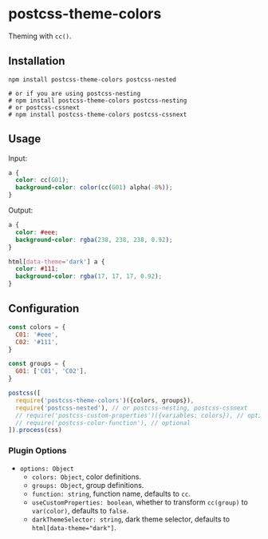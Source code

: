 # postcss-theme-colors

Theming with `cc()`.

## Installation

```console
npm install postcss-theme-colors postcss-nested

# or if you are using postcss-nesting
# npm install postcss-theme-colors postcss-nesting
# or postcss-cssnext
# npm install postcss-theme-colors postcss-cssnext
```

## Usage

Input:

```css
a {
  color: cc(G01);
  background-color: color(cc(G01) alpha(-8%));
}
```

Output:

```css
a {
  color: #eee;
  background-color: rgba(238, 238, 238, 0.92);
}

html[data-theme='dark'] a {
  color: #111;
  background-color: rgba(17, 17, 17, 0.92);
}
```

## Configuration

```js
const colors = {
  C01: '#eee',
  C02: '#111',
}

const groups = {
  G01: ['C01', 'C02'],
}

postcss([
  require('postcss-theme-colors')({colors, groups}),
  require('postcss-nested'), // or postcss-nesting, postcss-cssnext
  // require('postcss-custom-properties')({variables: colors}), // optional
  // require('postcss-color-function'), // optional
]).process(css)
```

### Plugin Options

* `options: Object`
  * `colors: Object`, color definitions.
  * `groups: Object`, group definitions.
  * `function: string`, function name, defaults to `cc`.
  * `useCustomProperties: boolean`, whether to transform `cc(group)` to `var(color)`, defaults to `false`.
  * `darkThemeSelector: string`, dark theme selector, defaults to `html[data-theme="dark"]`.
